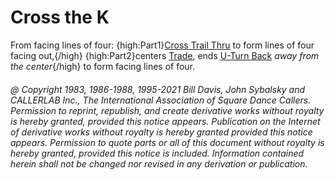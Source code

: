 
# Cross the K

From facing lines of four:
{high:Part1}[Cross Trail Thru](../a1/cross_trail_thru.md) to form lines of four facing out,{/high}
{high:Part2}centers [Trade](../b2/trade.md), ends [U-Turn Back](../b1/turn_back.md)
*away from the center*{/high} to form facing lines of
four.

###### @ Copyright 1983, 1986-1988, 1995-2021 Bill Davis, John Sybalsky and CALLERLAB Inc., The International Association of Square Dance Callers. Permission to reprint, republish, and create derivative works without royalty is hereby granted, provided this notice appears. Publication on the Internet of derivative works without royalty is hereby granted provided this notice appears. Permission to quote parts or all of this document without royalty is hereby granted, provided this notice is included. Information contained herein shall not be changed nor revised in any derivation or publication.
